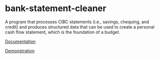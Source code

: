 # bank-statement-cleaner

A program that processes CIBC statements (i.e., savings, chequing, and credit) and produces structured data that can be used to create a personal cash flow statement, which is the foundation of a budget.

[Documentation](https://imaginarynil.github.io/post/bank-statement-cleaner/index.html)

[Demonstration](https://www.linkedin.com/posts/sugianto-daniel_finance-banking-financialplanning-activity-7333251778639011840-W6ri?utm_source=share&utm_medium=member_desktop&rcm=ACoAAFKDZaEBZr1wfURGC-9AUWB7kCAJR4gsvO8)